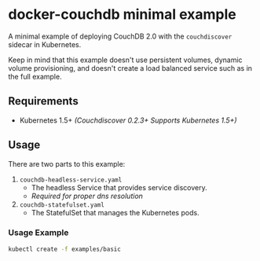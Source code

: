 # docker-couchdb minimal example

A minimal example of deploying CouchDB 2.0 with the `couchdiscover` sidecar in Kubernetes.

Keep in mind that this example doesn't use persistent volumes, dynamic volume provisioning, and doesn't create a load balanced service such as in the full example.

## Requirements
* Kubernetes 1.5+ *(Couchdiscover 0.2.3+ Supports Kubernetes 1.5+)*


## Usage

There are two parts to this example:
1. `couchdb-headless-service.yaml`
    * The headless Service that provides service discovery.
    * *Required for proper dns resolution*
2. `couchdb-statefulset.yaml`
    * The StatefulSet that manages the Kubernetes pods.

### Usage Example

```bash
kubectl create -f examples/basic
```
